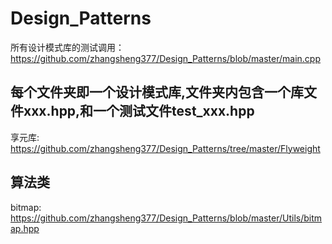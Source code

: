 # Design_Patterns

所有设计模式库的测试调用：
https://github.com/zhangsheng377/Design_Patterns/blob/master/main.cpp

## 每个文件夹即一个设计模式库,文件夹内包含一个库文件xxx.hpp,和一个测试文件test_xxx.hpp

享元库:
https://github.com/zhangsheng377/Design_Patterns/tree/master/Flyweight


## 算法类

bitmap:
https://github.com/zhangsheng377/Design_Patterns/blob/master/Utils/bitmap.hpp
